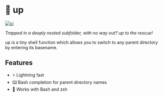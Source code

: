 # :climbing: up

[![ci](https://github.com/helpermethod/up/actions/workflows/ci.yml/badge.svg)](https://github.com/helpermethod/up/actions/workflows/ci.yml)

*Trapped in a deeply nested subfolder, with no way out? up to the rescue!*

up is a tiny shell function which allows you to switch to any parent directory by entering its basename.

## Features

* :zap: Lightning fast
* :keyboard: Bash completion for parent directory names
* :shell: Works with Bash and zsh
